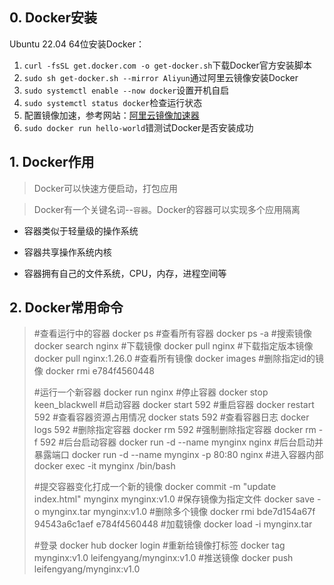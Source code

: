 ## 0. Docker安装

Ubuntu 22.04 64位安装Docker：

1. `curl -fsSL get.docker.com -o get-docker.sh`下载Docker官方安装脚本
2. `sudo sh get-docker.sh --mirror Aliyun`通过阿里云镜像安装Docker
3. `sudo systemctl enable --now docker`设置开机自启
4. `sudo systemctl status docker`检查运行状态
5. 配置镜像加速，参考网站：[阿里云镜像加速器](https://cr.console.aliyun.com/cn-hangzhou/instances/mirrors)
6. `sudo docker run hello-world`错测试Docker是否安装成功





## 1. Docker作用

> Docker可以快速方便启动，打包应用

> Docker有一个关键名词--`容器`。Docker的容器可以实现多个应用隔离

- 容器类似于轻量级的操作系统

- 容器共享操作系统内核

- 容器拥有自己的文件系统，CPU，内存，进程空间等





## 2. Docker常用命令

> #查看运行中的容器
> docker ps
> #查看所有容器
> docker ps -a
> #搜索镜像
> docker search nginx
> #下载镜像
> docker pull nginx
> #下载指定版本镜像
> docker pull nginx:1.26.0
> #查看所有镜像
> docker images
> #删除指定id的镜像
> docker rmi e784f4560448
>
>#运行一个新容器
> docker run nginx
> #停止容器
> docker stop keen_blackwell
> #启动容器
> docker start 592
> #重启容器
> docker restart 592
> #查看容器资源占用情况
> docker stats 592
> #查看容器日志
> docker logs 592
> #删除指定容器
> docker rm 592
> #强制删除指定容器
> docker rm -f 592
> #后台启动容器
> docker run -d --name mynginx nginx
> #后台启动并暴露端口
> docker run -d --name mynginx -p 80:80 nginx
> #进入容器内部
> docker exec -it mynginx /bin/bash
> 
>#提交容器变化打成一个新的镜像
> docker commit -m "update index.html" mynginx mynginx:v1.0
> #保存镜像为指定文件
> docker save -o mynginx.tar mynginx:v1.0
> #删除多个镜像
> docker rmi bde7d154a67f 94543a6c1aef e784f4560448
> #加载镜像
> docker load -i mynginx.tar 
> 
>#登录 docker hub
>docker login
> #重新给镜像打标签
> docker tag mynginx:v1.0 leifengyang/mynginx:v1.0
> #推送镜像
> docker push leifengyang/mynginx:v1.0

 